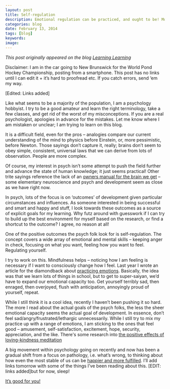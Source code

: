 ```yaml
---
layout: post
title: Self-regulation
description: Emotional regulation can be practiced, and ought to be! More fun than lots of school classes too.
categories: blog
date: February 13, 2014
tags: [blog]
keywords: 
image: 
---
```

*This post originally appeared on the blog [Learning Learning](https://keeponlearninglearning.wordpress.com/2014/02/13/learning-to-self-regulate/)*

Disclaimer: I am in the car going to New Brunswick for the World Pond Hockey Championship, posting from a smartphone. This post has no links until I can edit it + it’s hard to proofread etc. If you catch errors, send ‘em my way. 

[Edited: Links added]

Like what seems to be a majority of the population, I am a psychology hobbyist. I try to be a good amateur and learn the right terminology, take a few classes, and get rid of the worst of my misconceptions. If you are a real psychologist, apologies in advance for the mistakes. Let me know where I am mistaken or unclear; I am trying to learn on this blog. 

It is a difficult field, even for the pros – analogies compare our current understanding of the mind to physics before Einstein, or, more pessimistic, before Newton. Those sayings don’t capture it, really; brains don’t seem to obey simple, consistent, universal laws that we can derive from lots of observation. People are more complex. 

Of course, my interest in psych isn’t some attempt to push the field further and advance the state of human knowledge; it just seems practical! Other trite sayings reference the lack of an [owners manual for the brain we get][manual] – some elementary neuroscience and psych and development seem as close as we have right now. 

In psych, lots of the focus is on ‘outcomes’ of development given particular circumstances and influences. As someone interested in being successful and smart and happy and stuff, I look towards these outcomes as a source of explicit goals for my learning. Why futz around with guesswork if I can try to build up the best environment for myself based on the research, or find a shortcut to the outcome? I agree, no reason at all!

One of the positive outcomes the psych folk look for is self-regulation. The concept covers a wide array of emotional and mental skills – keeping anger in check, focusing on what you want, feeling how you want to feel. Regulating yourself. 

I try to work on this. Mindfulness helps – noticing how I am feeling is necessary if I want to consciously change how I feel. Last year I wrote an article for the diamondback about [practicing emotions][article]. Basically, the idea was that we learn lots of things in school, but to get to super-saiyan, we’d have to expand our emotional capacity too. Get yourself terribly sad, then enraged, then overjoyed, flush with anticipation, annoyingly proud of yourself, repeat. 

While I still think it is a cool idea, recently I haven’t been pushing it so hard. The more I read about the actual goals of the psych folks, the less the sheer emotional capacity seems the actual goal of development. In essence, don’t feel sad/angry/frustrated/lethargic unnecessarily. While I still try to mix my practice up with a range of emotions, I am sticking to the ones that feel good – amusement, self-satisfaction, excitement, hope, security, appreciation, and the like. There's some research into [the positive effects of loving-kindness meditation][research]

A big movement within psychology going on recently and now has been a gradual shift from a focus on pathology, i.e. what’s wrong, to thinking about how even the most stable of us can be [happier and more fulfilled][happier]. I’ll add links tomorrow with some of the things I’ve been reading about this. [EDIT: links added]but for now, sleep!

[It’s good for you!][sleep]

[happier]: http://en.wikipedia.org/wiki/Positive_psychology
[sleep]: http://healthysleep.med.harvard.edu/healthy/matters/benefits-of-sleep
[manual]: http://wordpress.redirectingat.com/?id=725X1342&site=keeponlearninglearning.wordpress.com&xs=1&isjs=1&url=http%3A%2F%2Fwww.amazon.com%2FUsers-Guide-Brain-Perception-Attention%2Fdp%2F0375701079%2Fref%3Dpd_sim_b_2%3Fie%3DUTF8%26refRID%3D0PQVBBYPM3B74A0RVQ8D&xguid=97d207db02be3f47aa7280d546d14923&xcreo=0&xed=0&sref=https%3A%2F%2Fkeeponlearninglearning.wordpress.com%2F2014%2F02%2F13%2Flearning-to-self-regulate%2F&pref=https%3A%2F%2Fkeeponlearninglearning.wordpress.com%2Fpage%2F3%2F&xtz=300&abp=1
[article]: http://bit.ly/HgNyGu
[research]: http://www.ncbi.nlm.nih.gov/pmc/articles/PMC3156028/